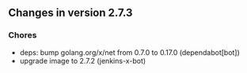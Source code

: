## Changes in version 2.7.3

### Chores

* deps: bump golang.org/x/net from 0.7.0 to 0.17.0 (dependabot[bot])
* upgrade image to 2.7.2 (jenkins-x-bot)
